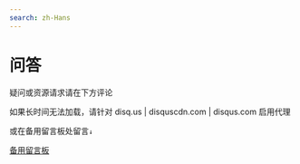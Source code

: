 ```yaml
---
search: zh-Hans
---
```

# 问答

疑问或资源请求请在下方评论

如果长时间无法加载，请针对 disq.us | disquscdn.com | disqus.com 启用代理

或在备用留言板处留言`↓`

[备用留言板](https://www.menhood.wang/blog/?id=171)